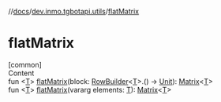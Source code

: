 //[docs](../../index.md)/[dev.inmo.tgbotapi.utils](index.md)/[flatMatrix](flat-matrix.md)



# flatMatrix  
[common]  
Content  
fun <[T](flat-matrix.md)> [flatMatrix](flat-matrix.md)(block: [RowBuilder](-row-builder/index.md)<[T](flat-matrix.md)>.() -> [Unit](https://kotlinlang.org/api/latest/jvm/stdlib/kotlin/-unit/index.html)): [Matrix](../dev.inmo.tgbotapi.types.buttons/index.md#%5Bdev.inmo.tgbotapi.types.buttons%2FMatrix%2F%2F%2FPointingToDeclaration%2F%5D%2FClasslikes%2F625018081)<[T](flat-matrix.md)>  
fun <[T](flat-matrix.md)> [flatMatrix](flat-matrix.md)(vararg elements: [T](flat-matrix.md)): [Matrix](../dev.inmo.tgbotapi.types.buttons/index.md#%5Bdev.inmo.tgbotapi.types.buttons%2FMatrix%2F%2F%2FPointingToDeclaration%2F%5D%2FClasslikes%2F625018081)<[T](flat-matrix.md)>  



